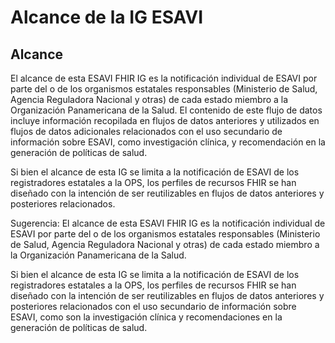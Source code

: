 # Alcance de la IG ESAVI
## Alcance

El alcance de esta ESAVI FHIR IG es la notificación individual de ESAVI por parte del o de los organismos estatales responsables (Ministerio de Salud, Agencia Reguladora Nacional y otras) de cada estado miembro a la Organización Panamericana de la Salud. El contenido de este flujo de datos incluye información recopilada en flujos de datos anteriores y utilizados en flujos de datos adicionales relacionados con el uso secundario de información sobre ESAVI, como investigación clínica, y recomendación en la generación de políticas de salud.

Si bien el alcance de esta IG se limita a la notificación de ESAVI de los registradores estatales a la OPS, los perfiles de recursos FHIR se han diseñado con la intención de ser reutilizables en flujos de datos anteriores y posteriores relacionados.

Sugerencia: El alcance de esta ESAVI FHIR IG es la notificación individual de ESAVI por parte del o de los organismos estatales responsables (Ministerio de Salud, Agencia Reguladora Nacional y otras) de cada estado miembro a la Organización Panamericana de la Salud.

Si bien el alcance de esta IG se limita a la notificación de ESAVI de los registradores estatales a la OPS, los perfiles de recursos FHIR se han diseñado con la intención de ser reutilizables en flujos de datos anteriores y posteriores relacionados con el uso secundario de información sobre ESAVI, como son la investigación clínica y recomendaciones en la generación de políticas de salud.
